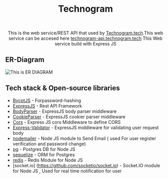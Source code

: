 
<h1 align="center">Technogram</h1></br>
<p align="center">  
This is the web service/REST API  that used by <a href="https://technogram.tech">Technogram.tech</a>.This web service can be accesed here  <a href="https://technogram-api.technogram.tech/">technogram-api.technogram.tech</a> This Web service build with Express JS
</p>

## ER-Diagram
<img src="#" alt="This is ER DIAGRAM"></img>

## Tech stack & Open-source libraries
- [BycptJS](https://github.com/kelektiv/node.bcrypt.js/) - Forpassword-hashing
- [ExpressJS](https://github.com/expressjs/express) - Rest API Framework
- [BodyParser](https://github.com/expressjs/body-parser) - ExpressJS body parser middleware
- [CookieParser](https://github.com/expressjs/cookie-parser) - ExpressJS cookier parser middleware
- [Cors](https://github.com/expressjs/cors) - Express JS cors Middleware to define CORS
- [Express-Validator](https://github.com/express-validator/express-validator) - ExpressJS middleware for validating user request body
- [nodemailer](https://github.com/nodemailer/nodemailer) - Node JS module to Send Email ( used For user register verification and password change)
- [pg](https://github.com/brianc/node-postgres) - Postgres DB for Node JS
- [sequelize](https://github.com/sequelize/sequelize) - ORM for Postgres 
- [redis](https://github.com/NodeRedis/node-redis) - Redis Module for Node JS
- [socket.io] (https://github.com/socketio/socket.io) - Socket.IO module for Node JS , Used for real time notification for user




